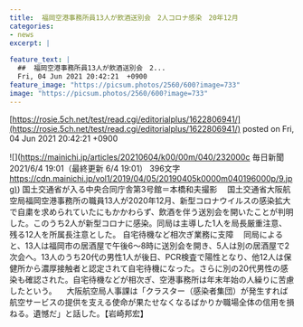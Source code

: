 ```yaml
---
title:  福岡空港事務所員13人が飲酒送別会　2人コロナ感染　20年12月  
categories:
- news
excerpt: |
  
feature_text: |
  ##  福岡空港事務所員13人が飲酒送別会　2...
  Fri, 04 Jun 2021 20:42:21  +0900
feature_image: "https://picsum.photos/2560/600?image=733"
image: "https://picsum.photos/2560/600?image=733"
---
```


[https://rosie.5ch.net/test/read.cgi/editorialplus/1622806941/](https://rosie.5ch.net/test/read.cgi/editorialplus/1622806941/)
posted on Fri, 04 Jun 2021 20:42:21  +0900

<!--more-->

![](https://mainichi.jp/articles/20210604/k00/00m/040/232000c 毎日新聞 2021/6/4 19:01（最終更新 6/4 19:01） 396文字 [https://cdn.mainichi.jp/vol1/2019/04/05/20190405k0000m040196000p/9.jpg)](https://cdn.mainichi.jp/vol1/2019/04/05/20190405k0000m040196000p/9.jpg)) 国土交通省が入る中央合同庁舎第3号館＝本橋和夫撮影 　国土交通省大阪航空局福岡空港事務所の職員13人が2020年12月、新型コロナウイルスの感染拡大で自粛を求められていたにもかかわらず、飲酒を伴う送別会を開いたことが判明した。このうち2人が新型コロナに感染。同局は主導した1人を局長厳重注意、残る12人を所属長注意とした。 自宅待機など相次ぎ業務に支障 　同局によると、13人は福岡市の居酒屋で午後6〜8時に送別会を開き、5人は別の居酒屋で2次会へ。13人のうち20代の男性1人が後日、PCR検査で陽性となり、他12人は保健所から濃厚接触者と認定されて自宅待機になった。さらに別の20代男性の感染も確認された。自宅待機などが相次ぎ、空港事務所は年末年始の人繰りに苦慮したという。 　大阪航空局人事課は「クラスター（感染者集団）が発生すれば航空サービスの提供を支える使命が果たせなくなるばかりか職場全体の信用を損ねる。遺憾だ」と話した。【岩崎邦宏】
